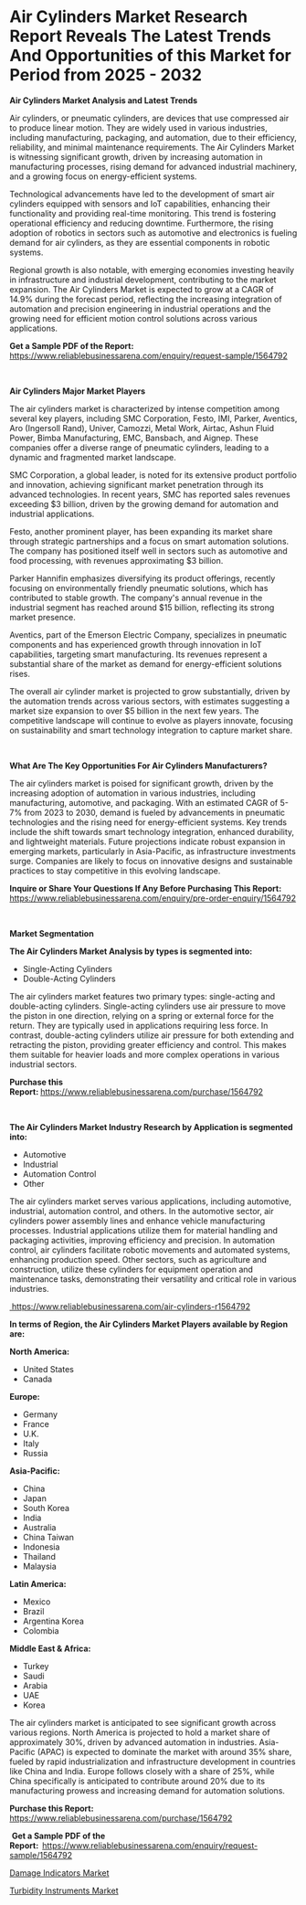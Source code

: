 <p><h1>Air Cylinders Market Research Report Reveals The Latest Trends And Opportunities of this Market for Period from 2025 - 2032</h1></p><p><strong>Air Cylinders Market Analysis and Latest Trends</strong></p>
<p><p>Air cylinders, or pneumatic cylinders, are devices that use compressed air to produce linear motion. They are widely used in various industries, including manufacturing, packaging, and automation, due to their efficiency, reliability, and minimal maintenance requirements. The Air Cylinders Market is witnessing significant growth, driven by increasing automation in manufacturing processes, rising demand for advanced industrial machinery, and a growing focus on energy-efficient systems.</p><p>Technological advancements have led to the development of smart air cylinders equipped with sensors and IoT capabilities, enhancing their functionality and providing real-time monitoring. This trend is fostering operational efficiency and reducing downtime. Furthermore, the rising adoption of robotics in sectors such as automotive and electronics is fueling demand for air cylinders, as they are essential components in robotic systems.</p><p>Regional growth is also notable, with emerging economies investing heavily in infrastructure and industrial development, contributing to the market expansion. The Air Cylinders Market is expected to grow at a CAGR of 14.9% during the forecast period, reflecting the increasing integration of automation and precision engineering in industrial operations and the growing need for efficient motion control solutions across various applications.</p></p>
<p><strong>Get a Sample PDF of the Report:&nbsp;</strong> <a href="https://www.reliablebusinessarena.com/enquiry/request-sample/1564792?utm_campaign=1143&utm_medium=2&utm_source=Github&utm_content=ia&utm_term=11042025&utm_id=air-cylinders">https://www.reliablebusinessarena.com/enquiry/request-sample/1564792</a></p>
<p>&nbsp;</p>
<p><strong>Air Cylinders Major Market Players</strong></p>
<p><p>The air cylinders market is characterized by intense competition among several key players, including SMC Corporation, Festo, IMI, Parker, Aventics, Aro (Ingersoll Rand), Univer, Camozzi, Metal Work, Airtac, Ashun Fluid Power, Bimba Manufacturing, EMC, Bansbach, and Aignep. These companies offer a diverse range of pneumatic cylinders, leading to a dynamic and fragmented market landscape.</p><p>SMC Corporation, a global leader, is noted for its extensive product portfolio and innovation, achieving significant market penetration through its advanced technologies. In recent years, SMC has reported sales revenues exceeding $3 billion, driven by the growing demand for automation and industrial applications. </p><p>Festo, another prominent player, has been expanding its market share through strategic partnerships and a focus on smart automation solutions. The company has positioned itself well in sectors such as automotive and food processing, with revenues approximating $3 billion.</p><p>Parker Hannifin emphasizes diversifying its product offerings, recently focusing on environmentally friendly pneumatic solutions, which has contributed to stable growth. The company's annual revenue in the industrial segment has reached around $15 billion, reflecting its strong market presence.</p><p>Aventics, part of the Emerson Electric Company, specializes in pneumatic components and has experienced growth through innovation in IoT capabilities, targeting smart manufacturing. Its revenues represent a substantial share of the market as demand for energy-efficient solutions rises.</p><p>The overall air cylinder market is projected to grow substantially, driven by the automation trends across various sectors, with estimates suggesting a market size expansion to over $5 billion in the next few years. The competitive landscape will continue to evolve as players innovate, focusing on sustainability and smart technology integration to capture market share.</p></p>
<p>&nbsp;</p>
<p><strong>What Are The Key Opportunities For Air Cylinders Manufacturers?</strong></p>
<p><p>The air cylinders market is poised for significant growth, driven by the increasing adoption of automation in various industries, including manufacturing, automotive, and packaging. With an estimated CAGR of 5-7% from 2023 to 2030, demand is fueled by advancements in pneumatic technologies and the rising need for energy-efficient systems. Key trends include the shift towards smart technology integration, enhanced durability, and lightweight materials. Future projections indicate robust expansion in emerging markets, particularly in Asia-Pacific, as infrastructure investments surge. Companies are likely to focus on innovative designs and sustainable practices to stay competitive in this evolving landscape.</p></p>
<p><strong>Inquire or Share Your Questions If Any Before Purchasing This Report:</strong> <a href="https://www.reliablebusinessarena.com/enquiry/pre-order-enquiry/1564792?utm_campaign=1143&utm_medium=2&utm_source=Github&utm_content=ia&utm_term=11042025&utm_id=air-cylinders">https://www.reliablebusinessarena.com/enquiry/pre-order-enquiry/1564792</a></p>
<p>&nbsp;</p>
<p><strong>Market Segmentation</strong></p>
<p><strong>The Air Cylinders Market Analysis by types is segmented into:</strong></p>
<p><ul><li>Single-Acting Cylinders</li><li>Double-Acting Cylinders</li></ul></p>
<p><p>The air cylinders market features two primary types: single-acting and double-acting cylinders. Single-acting cylinders use air pressure to move the piston in one direction, relying on a spring or external force for the return. They are typically used in applications requiring less force. In contrast, double-acting cylinders utilize air pressure for both extending and retracting the piston, providing greater efficiency and control. This makes them suitable for heavier loads and more complex operations in various industrial sectors.</p></p>
<p><strong>Purchase this Report:&nbsp;</strong><a href="https://www.reliablebusinessarena.com/purchase/1564792?utm_campaign=1143&utm_medium=2&utm_source=Github&utm_content=ia&utm_term=11042025&utm_id=air-cylinders">https://www.reliablebusinessarena.com/purchase/1564792</a></p>
<p>&nbsp;</p>
<p><strong>The Air Cylinders Market Industry Research by Application is segmented into:</strong></p>
<p><ul><li>Automotive</li><li>Industrial</li><li>Automation Control</li><li>Other</li></ul></p>
<p><p>The air cylinders market serves various applications, including automotive, industrial, automation control, and others. In the automotive sector, air cylinders power assembly lines and enhance vehicle manufacturing processes. Industrial applications utilize them for material handling and packaging activities, improving efficiency and precision. In automation control, air cylinders facilitate robotic movements and automated systems, enhancing production speed. Other sectors, such as agriculture and construction, utilize these cylinders for equipment operation and maintenance tasks, demonstrating their versatility and critical role in various industries.</p></p>
<p><a href="https://www.reliablebusinessarena.com/air-cylinders-r1564792?utm_campaign=1143&utm_medium=2&utm_source=Github&utm_content=ia&utm_term=11042025&utm_id=air-cylinders">&nbsp;https://www.reliablebusinessarena.com/air-cylinders-r1564792</a></p>
<p><strong>In terms of Region, the Air Cylinders Market Players available by Region are:</strong></p>
<p>
    <p> <strong> North America: </strong>
        <ul>
            <li>United States</li>
            <li>Canada</li>
        </ul>
        </p> 
    <p> <strong> Europe: </strong>
        <ul>
            <li>Germany</li>
            <li>France</li>
            <li>U.K.</li>
            <li>Italy</li>
            <li>Russia</li>
        </ul>
        </p> 
    <p> <strong> Asia-Pacific: </strong>
        <ul>
            <li>China</li>
            <li>Japan</li>
            <li>South Korea</li>
            <li>India</li>
            <li>Australia</li>
            <li>China Taiwan</li>
            <li>Indonesia</li>
            <li>Thailand</li>
            <li>Malaysia</li>
        </ul>
        </p> 
    <p> <strong> Latin America: </strong>
        <ul>
            <li>Mexico</li>
            <li>Brazil</li>
            <li>Argentina Korea</li>
            <li>Colombia</li>
        </ul>
        </p> 
    <p> <strong> Middle East & Africa: </strong>
        <ul>
            <li>Turkey</li>
            <li>Saudi</li>
            <li>Arabia</li>
            <li>UAE</li>
            <li>Korea</li>
        </ul>
    </p>
    </p>
<p><p>The air cylinders market is anticipated to see significant growth across various regions. North America is projected to hold a market share of approximately 30%, driven by advanced automation in industries. Asia-Pacific (APAC) is expected to dominate the market with around 35% share, fueled by rapid industrialization and infrastructure development in countries like China and India. Europe follows closely with a share of 25%, while China specifically is anticipated to contribute around 20% due to its manufacturing prowess and increasing demand for automation solutions.</p></p>
<p><strong>Purchase this Report: </strong><a href="https://www.reliablebusinessarena.com/purchase/1564792?utm_campaign=1143&utm_medium=2&utm_source=Github&utm_content=ia&utm_term=11042025&utm_id=air-cylinders">https://www.reliablebusinessarena.com/purchase/1564792</a></p>
<p>&nbsp;<strong>Get a Sample PDF of the Report:&nbsp;&nbsp;</strong><a href="https://www.reliablebusinessarena.com/enquiry/request-sample/1564792?utm_campaign=1143&utm_medium=2&utm_source=Github&utm_content=ia&utm_term=11042025&utm_id=air-cylinders">https://www.reliablebusinessarena.com/enquiry/request-sample/1564792</a></p>
<p><strong></strong></p>
<p><p><a href="https://github.com/lanuskarnajc/Market-Research-Report-List-1/blob/main/damage-indicators-market.md?utm_campaign=1143&utm_medium=2&utm_source=Github&utm_content=ia&utm_term=11042025&utm_id=air-cylinders">Damage Indicators Market</a></p><p><a href="https://github.com/shirlantosx7/Market-Research-Report-List-1/blob/main/turbidity-instruments-market.md?utm_campaign=1143&utm_medium=2&utm_source=Github&utm_content=ia&utm_term=11042025&utm_id=air-cylinders">Turbidity Instruments Market</a></p></p>